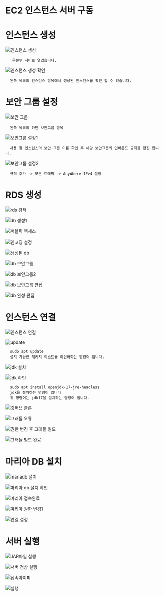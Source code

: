 

# EC2 인스턴스 서버 구동

# 인스턴스 생성

![인스턴스 생성](https://github.com/oals/EC2-instance/assets/136543676/17055d1e-466d-4fbd-b53b-902291b3bf42)



       우분투 서버로 열었습니다.



![인스턴스 생성 확인](https://github.com/oals/EC2-instance/assets/136543676/f200a84d-bc50-47b2-9300-a27cde0a3eae)


      왼쪽 목록의 인스턴스 항목에서 생성된 인스턴스를 확인 할 수 있습니다. 




# 보안 그룹 설정


![보안 그룹](https://github.com/oals/EC2-instance/assets/136543676/fbe915b4-b35b-422e-bda6-9b4f8d253bd7)




      왼쪽 목록의 하단 보안그룹 항목 





![보안그룹 설정1](https://github.com/oals/EC2-instance/assets/136543676/e4e0998b-bea4-42e3-8758-6a46cb51a546)




      사용 할 인스턴스의 보안 그룹 이름 확인 후 해당 보안그룹의 인바운드 규칙을 편집 합니다.




![보안그룹 설정2](https://github.com/oals/EC2-instance/assets/136543676/c47f9d5d-d370-4a68-b03d-08afb25bb3ea)




      규칙 추가 -> 모든 트래픽 -> AnyWhere-IPv4 설정 





# RDS 생성


![rds 검색](https://github.com/oals/EC2-instance/assets/136543676/1d942c49-009a-4270-953f-95bf6f8fe2e9)

![db 생성1](https://github.com/oals/EC2-instance/assets/136543676/5941ebf7-d200-43f8-b395-1c0a6442a688)

![퍼블릭 엑세스](https://github.com/oals/EC2-instance/assets/136543676/de557270-1406-4432-9f54-8e6a036d1107)

![인코딩 설정](https://github.com/oals/EC2-instance/assets/136543676/7acbe83a-87c2-48f6-9196-624cce831ac3)


![생성된 db](https://github.com/oals/EC2-instance/assets/136543676/b9192fb6-0491-42af-b7d5-1f61ebabd242)

![db 보안그룹](https://github.com/oals/EC2-instance/assets/136543676/d765cbc5-eec9-478c-b579-eb6a17aaad76)

![db 보안그룹2](https://github.com/oals/EC2-instance/assets/136543676/6a6d7c8f-a9cc-4472-95c5-2c7b084b0e32)

![db 보안그룹 편집](https://github.com/oals/EC2-instance/assets/136543676/13978ce4-c0ba-40b9-9d1b-52d327aa1b98)



![db 완성 편집](https://github.com/oals/EC2-instance/assets/136543676/7b19a30b-e3cd-486d-80c5-5aa47298f8a1)






# 인스턴스 연결

![인스턴스 연결](https://github.com/oals/EC2-instance/assets/136543676/666fd2dd-c9d9-4574-9ddb-1fcd31b36810)

![update](https://github.com/oals/EC2-instance/assets/136543676/fa5699b2-7ec1-41dd-8121-0cd4857aa283)


      sudo apt update
      설치 가능한 패키지 리스트를 최신화하는 명령어 입니다.


![jdk 설치](https://github.com/oals/EC2-instance/assets/136543676/6fab29c2-fec9-404d-8826-634d965c6217)







![jdk 확인](https://github.com/oals/EC2-instance/assets/136543676/4f96ef0c-8e1e-4e6b-93a5-8a03199baf97)


      sudo apt install openjdk-17-jre-headless
      jdk를 설치하는 명령어 입니다
      위 명령어는 jdk17을 설치하는 명령어 입니다.




![깃허브 클론](https://github.com/oals/EC2-instance/assets/136543676/89721a51-2f1c-48ff-909a-e1f319604bd5)

![그래들 오류](https://github.com/oals/EC2-instance/assets/136543676/f034eb75-732a-4f0e-99a1-9307927c7ea4)

![권한 변경 후 그래들 빌드](https://github.com/oals/EC2-instance/assets/136543676/105fcc32-6a16-48ae-94b7-97417780aeff)

![그래들 빌드 완료](https://github.com/oals/EC2-instance/assets/136543676/26559d5e-598c-46ff-89c3-082bc27bb8f2)




# 마리아 DB 설치

![mariadb 설치](https://github.com/oals/EC2-instance/assets/136543676/305a5a05-f483-4045-a89b-9e07293c6d74)

![마리아 db 설치 확인](https://github.com/oals/EC2-instance/assets/136543676/f6d6af57-a916-426b-bf11-21af462a798c)

![마리아 접속완료](https://github.com/oals/EC2-instance/assets/136543676/1ad3679e-f2a1-4238-ad64-5d47c3b1b0bf)

![마리아 권한 변경1](https://github.com/oals/EC2-instance/assets/136543676/306c2c33-3270-49c5-b2fa-d168eba79682)


![연결 설정](https://github.com/oals/EC2-instance/assets/136543676/d33ec884-d060-414b-98c2-4162310e23d7)

# 서버 실행



![JAR파일 실행](https://github.com/oals/EC2-instance/assets/136543676/83d7f955-e981-4689-8d42-f7db6fc55148)

![서버 정상 실행](https://github.com/oals/EC2-instance/assets/136543676/e516fb5f-53e2-4f49-b0c7-d0b2039b1302)

![접속아이피](https://github.com/oals/EC2-instance/assets/136543676/18bc4ee9-8d02-4e1b-ac08-790923633806)


![실행](https://github.com/oals/EC2-instance/assets/136543676/267e981d-90dc-49cc-9242-4c467de8bebb)




